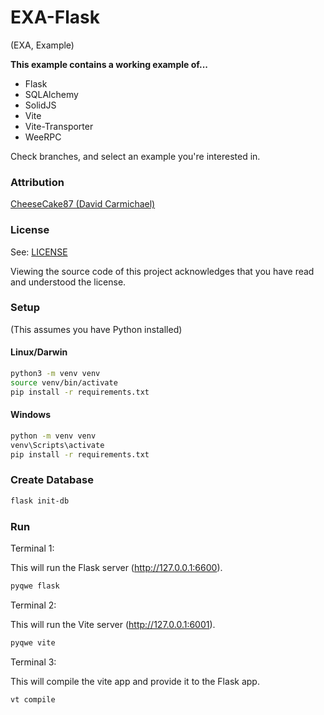 # EXA-Flask

(EXA, Example)

**This example contains a working example of...**

- Flask
- SQLAlchemy
- SolidJS
- Vite
- Vite-Transporter
- WeeRPC

Check branches, and select an example you're interested in.

### Attribution

[CheeseCake87 (David Carmichael)](https://github.com/CheeseCake87)

### License

See: [LICENSE](LICENSE)

Viewing the source code of this project acknowledges that you have read and understood the license.

### Setup

(This assumes you have Python installed)

#### Linux/Darwin

```bash 
python3 -m venv venv
source venv/bin/activate
pip install -r requirements.txt
```

#### Windows

```bash
python -m venv venv
venv\Scripts\activate
pip install -r requirements.txt
```

### Create Database

```bash
flask init-db
```

### Run

Terminal 1:

This will run the Flask server (http://127.0.0.1:6600).

```bash
pyqwe flask
```

Terminal 2:

This will run the Vite server (http://127.0.0.1:6001).

```bash
pyqwe vite
```

Terminal 3:

This will compile the vite app and provide it to the Flask app.

```bash
vt compile
```

